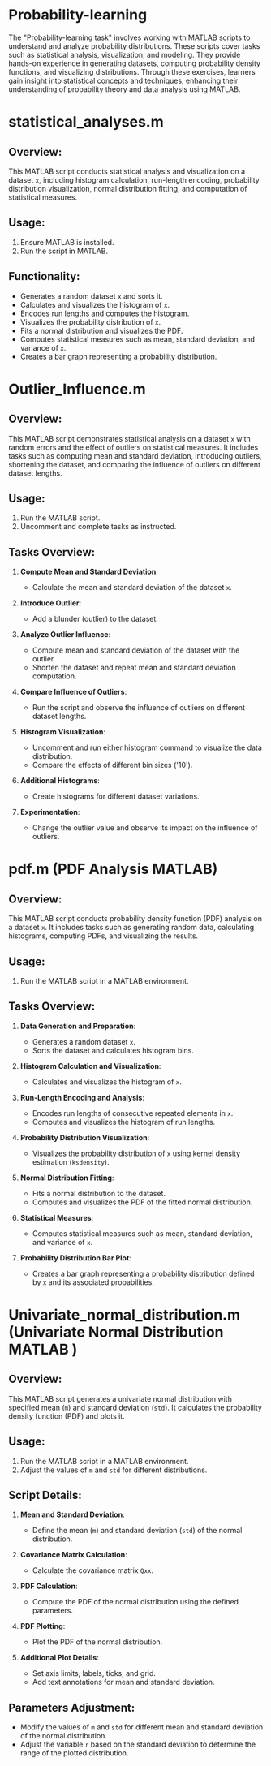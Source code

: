 # Probability-learning
The "Probability-learning task" involves working with MATLAB scripts to understand and analyze probability distributions. These scripts cover tasks such as statistical analysis, visualization, and modeling. They provide hands-on experience in generating datasets, computing probability density functions, and visualizing distributions. Through these exercises, learners gain insight into statistical concepts and techniques, enhancing their understanding of probability theory and data analysis using MATLAB.


# statistical_analyses.m
## Overview:
This MATLAB script conducts statistical analysis and visualization on a dataset `x`, including histogram calculation, run-length encoding, probability distribution visualization, normal distribution fitting, and computation of statistical measures.

## Usage:
1. Ensure MATLAB is installed.
2. Run the script in MATLAB.

## Functionality:
- Generates a random dataset `x` and sorts it.
- Calculates and visualizes the histogram of `x`.
- Encodes run lengths and computes the histogram.
- Visualizes the probability distribution of `x`.
- Fits a normal distribution and visualizes the PDF.
- Computes statistical measures such as mean, standard deviation, and variance of `x`.
- Creates a bar graph representing a probability distribution.


# Outlier_Influence.m
## Overview:
This MATLAB script demonstrates statistical analysis on a dataset `x` with random errors and the effect of outliers on statistical measures. It includes tasks such as computing mean and standard deviation, introducing outliers, shortening the dataset, and comparing the influence of outliers on different dataset lengths.

## Usage:
1. Run the MATLAB script.
2. Uncomment and complete tasks as instructed.

## Tasks Overview:
1. **Compute Mean and Standard Deviation**:
   - Calculate the mean and standard deviation of the dataset `x`.
   
2. **Introduce Outlier**:
   - Add a blunder (outlier) to the dataset.
   
3. **Analyze Outlier Influence**:
   - Compute mean and standard deviation of the dataset with the outlier.
   - Shorten the dataset and repeat mean and standard deviation computation.
   
4. **Compare Influence of Outliers**:
   - Run the script and observe the influence of outliers on different dataset lengths.

5. **Histogram Visualization**:
   - Uncomment and run either histogram command to visualize the data distribution.
   - Compare the effects of different bin sizes ('10').

6. **Additional Histograms**:
   - Create histograms for different dataset variations.

7. **Experimentation**:
   - Change the outlier value and observe its impact on the influence of outliers.



# pdf.m (PDF Analysis MATLAB)

## Overview:
This MATLAB script conducts probability density function (PDF) analysis on a dataset `x`. It includes tasks such as generating random data, calculating histograms, computing PDFs, and visualizing the results.

## Usage:
1. Run the MATLAB script in a MATLAB environment.

## Tasks Overview:
1. **Data Generation and Preparation**:
   - Generates a random dataset `x`.
   - Sorts the dataset and calculates histogram bins.

2. **Histogram Calculation and Visualization**:
   - Calculates and visualizes the histogram of `x`.

3. **Run-Length Encoding and Analysis**:
   - Encodes run lengths of consecutive repeated elements in `x`.
   - Computes and visualizes the histogram of run lengths.

4. **Probability Distribution Visualization**:
   - Visualizes the probability distribution of `x` using kernel density estimation (`ksdensity`).

5. **Normal Distribution Fitting**:
   - Fits a normal distribution to the dataset.
   - Computes and visualizes the PDF of the fitted normal distribution.

6. **Statistical Measures**:
   - Computes statistical measures such as mean, standard deviation, and variance of `x`.

7. **Probability Distribution Bar Plot**:
   - Creates a bar graph representing a probability distribution defined by `x` and its associated probabilities.



# Univariate_normal_distribution.m (Univariate Normal Distribution MATLAB )

## Overview:
This MATLAB script generates a univariate normal distribution with specified mean (`m`) and standard deviation (`std`). It calculates the probability density function (PDF) and plots it.

## Usage:
1. Run the MATLAB script in a MATLAB environment.
2. Adjust the values of `m` and `std` for different distributions.

## Script Details:
1. **Mean and Standard Deviation**:
   - Define the mean (`m`) and standard deviation (`std`) of the normal distribution.
   
2. **Covariance Matrix Calculation**:
   - Calculate the covariance matrix `Qxx`.
   
3. **PDF Calculation**:
   - Compute the PDF of the normal distribution using the defined parameters.
   
4. **PDF Plotting**:
   - Plot the PDF of the normal distribution.
   
5. **Additional Plot Details**:
   - Set axis limits, labels, ticks, and grid.
   - Add text annotations for mean and standard deviation.

## Parameters Adjustment:
- Modify the values of `m` and `std` for different mean and standard deviation of the normal distribution.
- Adjust the variable `r` based on the standard deviation to determine the range of the plotted distribution.
